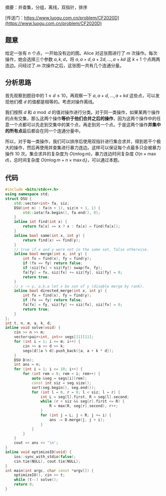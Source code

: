 摘要：并查集，分组，离线，双指针，排序

[传送门：https://www.luogu.com.cn/problem/CF2020D](https://www.luogu.com.cn/problem/CF2020D)

## 题意

给定一张有 $n$ 个点，一开始没有边的图。Alice 对这张图进行了 $m$ 次操作。每次操作，她会选择三个参数 $a, k, d$，将 $a, a + d, a + 2d, \dots, a + kd$ 这 $k + 1$ 个点两两连边。问经过了 $m$ 次操作之后，这张图一共有几个连通分量。

## 分析思路

首先观察到题目中的 $1 \le d \le 10$，再观察一下 $a, a + d, \dots, a + kd$ 这些点，可以发现他们模 $d$ 的值都是相等的。考虑对操作离线。

我们按照 $d$ 和 $a \bmod d$ 的值对操作进行分类。对于同一类操作，如果某两个操作的点有交集，那么这两个操作**等价于他们合并之后的操作**，因为这两个操作中的任意一个点都可以先走到交集中的某个点，再走到另一个点。于是这两个操作**并集中的所有点**最后都会在同一个连通分量中。

所以，对于每一类操作，我们可以排序后使用双指针进行集合求并，得到若干个极大的操作，然后再使用并查集进行暴力连边。这样可以保证每个点最多只会被暴力操作 $10$ 次。集合求并的复杂度为 $O(m \log m)$，暴力连边时间复杂度 $O(n \times \max d)$，总时间复杂度 $O(m \log m + n \times \max d_i)$，可以通过本题。
 
## 代码

```cpp
#include <bits/stdc++.h>
using namespace std;
struct DSU {
    std::vector<int> fa, siz;
    DSU(int n) : fa(n + 1), siz(n + 1, 1) {
        std::iota(fa.begin(), fa.end(), 0);
    }
    inline int find(int x) {
        return fa[x] == x ? x : fa[x] = find(fa[x]);
    }
    inline bool same(int x, int y) {
        return find(x) == find(y);
    }
    // true if x and y were not in the same set, false otherwise.
    inline bool merge(int x, int y) {
        int fx = find(x), fy = find(y);
        if (fx == fy) return false;
        if (siz[fx] < siz[fy]) swap(fx, fy);
        fa[fy] = fx, siz[fx] += siz[fy], siz[fy] = 0;
        return true;
    }
    // x -> y, a.k.a let x be son of y (disable merge by rank).
    inline bool directed_merge(int x, int y) {
        int fx = find(x), fy = find(y);
        if (fx == fy) return false;
        fa[fx] = fy, siz[fy] += siz[fx], siz[fx] = 0;
        return true;
    }
};
int t, n, m, a, k, d;
inline void solve(void) {
    cin >> n >> m;
    vector<pair<int, int>> segs[11][11];
    for (int i = 1; i <= m; i++) {
        cin >> a >> d >> k;
        segs[d][a % d].push_back({a, a + k * d});
    }
    DSU D(n);
    int ans = n;
    for (int i = 1; i <= 10; i++) {
        for (int rem = 0; rem < i; rem++) {
            auto &seg = segs[i][rem];
            const int siz = seg.size();
            sort(seg.begin(), seg.end());
            for (int l = 0, r = 0; l < siz; l = r) {
                int L = seg[l].first, R = seg[l].second;
                while (r < siz && seg[r].first <= R) {
                    R = max(R, seg[r].second), r++;
                }
                for (int j = L; j < R; j += i) {
                    ans -= D.merge(j, j + i);
                }
            }
        }
    }
    cout << ans << '\n';
}
inline void optimizeIO(void) {
    ios::sync_with_stdio(false);
    cin.tie(NULL), cout.tie(NULL);
}
int main(int argc, char const *argv[]) {
    optimizeIO(), cin >> t;
    while (t--) solve();
    return 0;
}

```

